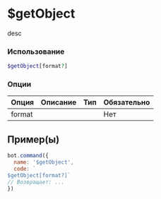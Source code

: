 # $getObject
desc
### Использование
```php
$getObject[format?]
```

### Опции

| Опция | Описание | Тип | Обязательно |
|--------|-------------|------|----------|
| format |  |  | Нет |  
## Пример(ы)

```javascript
bot.command({
  name: '$getObject',
  code: `
$getObject[format?]`
// Возвращает: ...
})
```